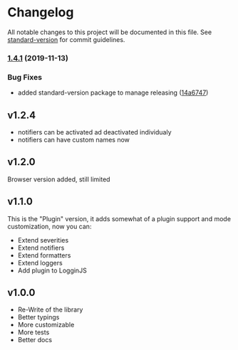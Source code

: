 # Changelog

All notable changes to this project will be documented in this file. See [standard-version](https://github.com/conventional-changelog/standard-version) for commit guidelines.

### [1.4.1](https://github.com/loggin-js/loggin-js/compare/v1.4.0...v1.4.1) (2019-11-13)

### Bug Fixes

* added standard-version package to manage releasing ([14a6747](https://github.com/loggin-js/loggin-js/commit/14a674752c64080d82bd45ae78874adeff829da2))


## v1.2.4
* notifiers can be activated ad deactivated individualy
* notifiers can have custom names now

## v1.2.0
Browser version added, still limited

## v1.1.0
This is the "Plugin" version, it adds somewhat of a plugin support and mode customization, 
now you can:
* Extend severities
* Extend notifiers
* Extend formatters
* Extend loggers
* Add plugin to LogginJS

## v1.0.0
* Re-Write of the library
* Better typings
* More customizable
* More tests
* Better docs
